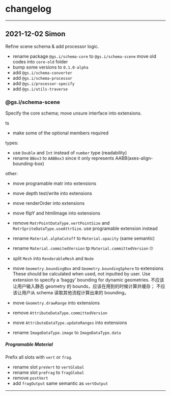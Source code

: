 # changelog

---

## 2021-12-02 Simon

Refine scene schema & add processor logic.

- rename package `@gs.i/schema-core` to `@gs.i/schema-scene`
  move old codes into `core-old` folder
- bump some versions to `0.1.0-alpha`
- add `@gs.i/schema-converter`
- add `@gs.i/schema-processor`
- add `@gs.i/processor-specify`
- add `@gs.i/utils-traverse`

### @gs.i/schema-scene

Specify the core schema; move unsure interface into extensions.

ts

- make some of the optional members required

types:

- use `Double` and `Int` instead of `number` type (readability)
- rename `BBox3` to `AABBox3` since it only represents AABB(axes-align-bounding-box)

other:

- move programable matr into extensions
- move depth test/write into extensions
- move renderOrder into extensions
- move flipY and htmlImage into extensions

- remove `MatrPointDataType.vertPointSize` and `MatrSpriteDataType.useAttrSize`.
  use programable extension instead

- rename `Material.alphaCutoff` to `Material.opacity` (same semantic)
- rename `Material.commitedVersion` tp `Material.committedVersion` 🙄️

- split `Mesh` into `RenderableMesh` and `Node`

- move `Geometry.boundingBox` and `Geometry.boundingSphere` to extensions
  These should be calculated when used, not inputted by user.
  Use extension to specify a ‘baggy’ bounding for dynamic geometries.
  不应该让用户输入静态 geometry 的 bounds，应该在用到的时候计算并缓存；
  不应该让用户从 schema 读取其他流程计算出来的 bounding。
- move `Geometry.drawRange` into extensions

- remove `AttributeDataType.committedVersion`
- move `AttributeDataType.updateRanges` into extensions

- rename `ImageDataType.image` to `ImageDataType.data`

##### Programable Material

Prefix all slots with `vert` or `frag`.

- rename slot `preVert` to `vertGlobal`
- rename slot `preFrag` to `fragGlobal`
- remove `postVert`
- add `fragOutput` same semantic as `vertOutput`

---
